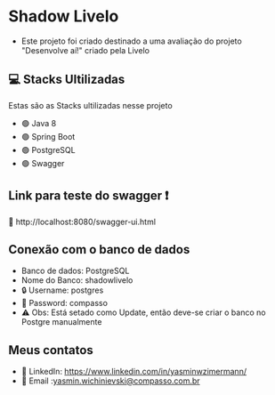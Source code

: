 # Shadow Livelo

* Este projeto foi criado destinado a uma avaliação do projeto "Desenvolve aí!" criado pela Livelo

## 💻 Stacks Ultilizadas

  Estas são as Stacks ultilizadas nesse projeto

* :green_circle:	Java 8
* :green_circle:	Spring Boot
* :green_circle:	PostgreSQL
* :green_circle:	Swagger

## Link para teste do swagger :exclamation:
:link:	http://localhost:8080/swagger-ui.html

## Conexão com o banco de dados
* Banco de dados: PostgreSQL
* Nome do Banco: shadowlivelo
* :lock:	Username: postgres
* :key:	Password: compasso
* :warning:	Obs: Está setado como Update, então deve-se criar o banco no Postgre manualmente

## Meus contatos
* :link: LinkedIn: https://www.linkedin.com/in/yasminwzimermann/
* :email: Email :yasmin.wichinievski@compasso.com.br


